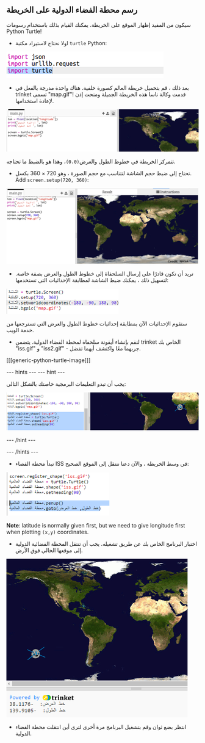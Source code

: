 ## رسم محطة الفضاء الدولية على الخريطة

سيكون من المفيد إظهار الموقع على الخريطة. يمكنك القيام بذلك باستخدام رسومات Python Turtle!

+ اولا نحتاج لاستيراد مكتبة `turtle` Python:

![لقطة شاشة](images/iss-turtle.png)

+ بعد ذلك ، قم بتحميل خريطة العالم كصورة خلفية. هناك واحدة مدرجة بالفعل في trinket تسمى "map.gif"! قدمت وكالة ناسا هذه الخريطة الجميلة ومنحت إذن لإعادة استخدامها. 

![لقطة شاشة](images/iss-map.png)

تتمركز الخريطة في خطوط الطول والعرض` (0،0) `، وهذا هو بالضبط ما تحتاجه.

+ تحتاج إلى ضبط حجم الشاشة لتتناسب مع حجم الصورة ، وهو 720 × 360 بكسل. Add `screen.setup(720, 360)`:

![لقطة الشاشة](images/iss-setup.png)

+ تريد أن تكون قادرًا على إرسال السلحفاة إلى خطوط الطول والعرض بصفة خاصة. لتسهيل ذلك ، يمكنك ضبط الشاشة لمطابقة الإحداثيات التي تستخدمها:

![لقطة الشاشة](images/iss-world.png)

ستقوم الإحداثيات الآن بمطابقة إحداثيات خطوط الطول والعرض التي تسترجعها من خدمة الويب.

+ لنقم بإنشاء أيقونة سلحفاة لمحطة الفضاء الدولية. يتضمن trinket الخاص بك "iss.gif" و "iss2.gif" - جربهما معًا واكتشف أيهما تفضل. 

[[[generic-python-turtle-image]]]

\--- hints \--- \--- hint \---

يجب أن تبدو التعليمات البرمجية خاصتك بالشكل التالي:

![لقطة الشاشة](images/iss-image.png)

\--- /hint \---

\--- /hints \---

+ تبدأ محطة الفضاء ISS في وسط الخريطة ، والآن دعنا ننتقل إلى الموقع الصحيح:

![screenshot](images/iss-plot.png)

**Note**: latitude is normally given first, but we need to give longitude first when plotting `(x,y)` coordinates.

+ اختبار البرنامج الخاص بك عن طريق تشغيله. يجب أن تنتقل المحطة الفضائية الدولية إلى موقعها الحالي فوق الأرض. 

![screenshot](images/iss-plotted.png)

+ انتظر بضع ثوان وقم بتشغيل البرنامج مرة أخرى لترى أين انتقلت محطة الفضاء الدولية.